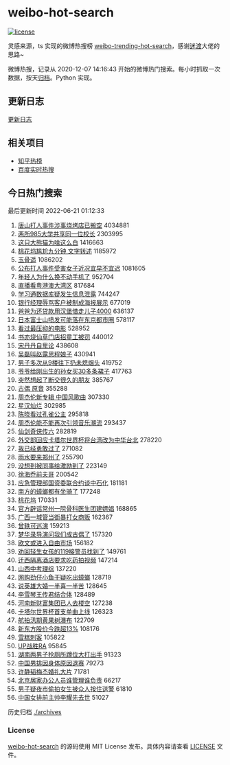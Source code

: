 # weibo-hot-search

[![license](https://img.shields.io/github/license/Arrackisarookie/weibo-hot-search)](https://github.com/Arrackisarookie/weibo-hot-search/blob/master/LICENSE)

灵感来源，ts 实现的微博热搜榜 [weibo-trending-hot-search](https://github.com/justjavac/weibo-trending-hot-search)，感谢[迷渡](https://github.com/justjavac)大佬的思路~

微博热搜，记录从 2020-12-07 14:16:43 开始的微博热门搜索。每小时抓取一次数据，按天[归档](./archives)。Python 实现。

## 更新日志
[更新日志](./UPDATE.md)

## 相关项目
+ [知乎热榜](https://github.com/Arrackisarookie/zhihu-top-search)
+ [百度实时热搜](https://github.com/Arrackisarookie/baidu-hot-search)

## 今日热门搜索

<!-- Rank Begin -->

最后更新时间 2022-06-21 01:12:33

1. [唐山打人事件涉事烧烤店已搬空](https://s.weibo.com/weibo?q=%23%E5%94%90%E5%B1%B1%E6%89%93%E4%BA%BA%E4%BA%8B%E4%BB%B6%E6%B6%89%E4%BA%8B%E7%83%A7%E7%83%A4%E5%BA%97%E5%B7%B2%E6%90%AC%E7%A9%BA%23&Refer=top) 4034881
1. [两所985大学共享同一位校长](https://s.weibo.com/weibo?q=%23%E4%B8%A4%E6%89%80985%E5%A4%A7%E5%AD%A6%E5%85%B1%E4%BA%AB%E5%90%8C%E4%B8%80%E4%BD%8D%E6%A0%A1%E9%95%BF%23&Refer=top) 2303995
1. [这只大熊猫为啥这么白](https://s.weibo.com/weibo?q=%23%E8%BF%99%E5%8F%AA%E5%A4%A7%E7%86%8A%E7%8C%AB%E4%B8%BA%E5%95%A5%E8%BF%99%E4%B9%88%E7%99%BD%23&Refer=top) 1416663
1. [桃花坞尴尬九分钟 文字转述](https://s.weibo.com/weibo?q=%E6%A1%83%E8%8A%B1%E5%9D%9E%E5%B0%B4%E5%B0%AC%E4%B9%9D%E5%88%86%E9%92%9F%20%E6%96%87%E5%AD%97%E8%BD%AC%E8%BF%B0&Refer=top) 1185972
1. [玉骨遥](https://s.weibo.com/weibo?q=%E7%8E%89%E9%AA%A8%E9%81%A5&Refer=top) 1086202
1. [公布打人事件受害女子近况宜早不宜迟](https://s.weibo.com/weibo?q=%23%E5%85%AC%E5%B8%83%E6%89%93%E4%BA%BA%E4%BA%8B%E4%BB%B6%E5%8F%97%E5%AE%B3%E5%A5%B3%E5%AD%90%E8%BF%91%E5%86%B5%E5%AE%9C%E6%97%A9%E4%B8%8D%E5%AE%9C%E8%BF%9F%23&Refer=top) 1081605
1. [年轻人为什么换不动手机了](https://s.weibo.com/weibo?q=%23%E5%B9%B4%E8%BD%BB%E4%BA%BA%E4%B8%BA%E4%BB%80%E4%B9%88%E6%8D%A2%E4%B8%8D%E5%8A%A8%E6%89%8B%E6%9C%BA%E4%BA%86%23&Refer=top) 952704
1. [直播看粤港澳大湾区](https://s.weibo.com/weibo?q=%23%E7%9B%B4%E6%92%AD%E7%9C%8B%E7%B2%A4%E6%B8%AF%E6%BE%B3%E5%A4%A7%E6%B9%BE%E5%8C%BA%23&Refer=top) 817684
1. [学习通数据库疑发生信息泄露](https://s.weibo.com/weibo?q=%23%E5%AD%A6%E4%B9%A0%E9%80%9A%E6%95%B0%E6%8D%AE%E5%BA%93%E7%96%91%E5%8F%91%E7%94%9F%E4%BF%A1%E6%81%AF%E6%B3%84%E9%9C%B2%23&Refer=top) 744247
1. [银行经理辱骂客户被制成海报展示](https://s.weibo.com/weibo?q=%23%E9%93%B6%E8%A1%8C%E7%BB%8F%E7%90%86%E8%BE%B1%E9%AA%82%E5%AE%A2%E6%88%B7%E8%A2%AB%E5%88%B6%E6%88%90%E6%B5%B7%E6%8A%A5%E5%B1%95%E7%A4%BA%23&Refer=top) 677019
1. [爸爸为还贷款用汉堡借走儿子4000](https://s.weibo.com/weibo?q=%23%E7%88%B8%E7%88%B8%E4%B8%BA%E8%BF%98%E8%B4%B7%E6%AC%BE%E7%94%A8%E6%B1%89%E5%A0%A1%E5%80%9F%E8%B5%B0%E5%84%BF%E5%AD%904000%23&Refer=top) 636137
1. [日本富士山喷发可能落在东京都市圈](https://s.weibo.com/weibo?q=%23%E6%97%A5%E6%9C%AC%E5%AF%8C%E5%A3%AB%E5%B1%B1%E5%96%B7%E5%8F%91%E5%8F%AF%E8%83%BD%E8%90%BD%E5%9C%A8%E4%B8%9C%E4%BA%AC%E9%83%BD%E5%B8%82%E5%9C%88%23&Refer=top) 578117
1. [看过最压抑的电影](https://s.weibo.com/weibo?q=%23%E7%9C%8B%E8%BF%87%E6%9C%80%E5%8E%8B%E6%8A%91%E7%9A%84%E7%94%B5%E5%BD%B1%23&Refer=top) 528952
1. [书亦烧仙草门店招童工被罚](https://s.weibo.com/weibo?q=%23%E4%B9%A6%E4%BA%A6%E7%83%A7%E4%BB%99%E8%8D%89%E9%97%A8%E5%BA%97%E6%8B%9B%E7%AB%A5%E5%B7%A5%E8%A2%AB%E7%BD%9A%23&Refer=top) 440012
1. [宋丹丹自卑论](https://s.weibo.com/weibo?q=%23%E5%AE%8B%E4%B8%B9%E4%B8%B9%E8%87%AA%E5%8D%91%E8%AE%BA%23&Refer=top) 438608
1. [吴磊叫赵露思程娘子](https://s.weibo.com/weibo?q=%23%E5%90%B4%E7%A3%8A%E5%8F%AB%E8%B5%B5%E9%9C%B2%E6%80%9D%E7%A8%8B%E5%A8%98%E5%AD%90%23&Refer=top) 430941
1. [男子多次从9楼往下扔未熄烟头](https://s.weibo.com/weibo?q=%23%E7%94%B7%E5%AD%90%E5%A4%9A%E6%AC%A1%E4%BB%8E9%E6%A5%BC%E5%BE%80%E4%B8%8B%E6%89%94%E6%9C%AA%E7%86%84%E7%83%9F%E5%A4%B4%23&Refer=top) 419752
1. [爷爷给刚出生的孙女买30多条裙子](https://s.weibo.com/weibo?q=%23%E7%88%B7%E7%88%B7%E7%BB%99%E5%88%9A%E5%87%BA%E7%94%9F%E7%9A%84%E5%AD%99%E5%A5%B3%E4%B9%B030%E5%A4%9A%E6%9D%A1%E8%A3%99%E5%AD%90%23&Refer=top) 417763
1. [突然想起了断交很久的朋友](https://s.weibo.com/weibo?q=%23%E7%AA%81%E7%84%B6%E6%83%B3%E8%B5%B7%E4%BA%86%E6%96%AD%E4%BA%A4%E5%BE%88%E4%B9%85%E7%9A%84%E6%9C%8B%E5%8F%8B%23&Refer=top) 385767
1. [古偶 原音](https://s.weibo.com/weibo?q=%E5%8F%A4%E5%81%B6%20%E5%8E%9F%E9%9F%B3&Refer=top) 355288
1. [周杰伦新专辑 中国风歌曲](https://s.weibo.com/weibo?q=%E5%91%A8%E6%9D%B0%E4%BC%A6%E6%96%B0%E4%B8%93%E8%BE%91%20%E4%B8%AD%E5%9B%BD%E9%A3%8E%E6%AD%8C%E6%9B%B2&Refer=top) 307330
1. [星汉灿烂](https://s.weibo.com/weibo?q=%E6%98%9F%E6%B1%89%E7%81%BF%E7%83%82&Refer=top) 302985
1. [陈晓看过孔雀公主](https://s.weibo.com/weibo?q=%23%E9%99%88%E6%99%93%E7%9C%8B%E8%BF%87%E5%AD%94%E9%9B%80%E5%85%AC%E4%B8%BB%23&Refer=top) 295818
1. [周杰伦能不能再次引领音乐潮流](https://s.weibo.com/weibo?q=%23%E5%91%A8%E6%9D%B0%E4%BC%A6%E8%83%BD%E4%B8%8D%E8%83%BD%E5%86%8D%E6%AC%A1%E5%BC%95%E9%A2%86%E9%9F%B3%E4%B9%90%E6%BD%AE%E6%B5%81%23&Refer=top) 293437
1. [仙剑奇侠传六](https://s.weibo.com/weibo?q=%E4%BB%99%E5%89%91%E5%A5%87%E4%BE%A0%E4%BC%A0%E5%85%AD&Refer=top) 282819
1. [外交部回应卡塔尔世界杯将台湾改为中华台北](https://s.weibo.com/weibo?q=%23%E5%A4%96%E4%BA%A4%E9%83%A8%E5%9B%9E%E5%BA%94%E5%8D%A1%E5%A1%94%E5%B0%94%E4%B8%96%E7%95%8C%E6%9D%AF%E5%B0%86%E5%8F%B0%E6%B9%BE%E6%94%B9%E4%B8%BA%E4%B8%AD%E5%8D%8E%E5%8F%B0%E5%8C%97%23&Refer=top) 278220
1. [我已经勇敢过了](https://s.weibo.com/weibo?q=%23%E6%88%91%E5%B7%B2%E7%BB%8F%E5%8B%87%E6%95%A2%E8%BF%87%E4%BA%86%23&Refer=top) 271082
1. [雨水要来郑州了](https://s.weibo.com/weibo?q=%23%E9%9B%A8%E6%B0%B4%E8%A6%81%E6%9D%A5%E9%83%91%E5%B7%9E%E4%BA%86%23&Refer=top) 255790
1. [没想到被同事给激励到了](https://s.weibo.com/weibo?q=%23%E6%B2%A1%E6%83%B3%E5%88%B0%E8%A2%AB%E5%90%8C%E4%BA%8B%E7%BB%99%E6%BF%80%E5%8A%B1%E5%88%B0%E4%BA%86%23&Refer=top) 223149
1. [徐海乔前夫哥](https://s.weibo.com/weibo?q=%E5%BE%90%E6%B5%B7%E4%B9%94%E5%89%8D%E5%A4%AB%E5%93%A5&Refer=top) 200542
1. [应急管理部国资委联合约谈中石化](https://s.weibo.com/weibo?q=%23%E5%BA%94%E6%80%A5%E7%AE%A1%E7%90%86%E9%83%A8%E5%9B%BD%E8%B5%84%E5%A7%94%E8%81%94%E5%90%88%E7%BA%A6%E8%B0%88%E4%B8%AD%E7%9F%B3%E5%8C%96%23&Refer=top) 181181
1. [南方的蟑螂都有坐骑了](https://s.weibo.com/weibo?q=%23%E5%8D%97%E6%96%B9%E7%9A%84%E8%9F%91%E8%9E%82%E9%83%BD%E6%9C%89%E5%9D%90%E9%AA%91%E4%BA%86%23&Refer=top) 177248
1. [桃花坞](https://s.weibo.com/weibo?q=%E6%A1%83%E8%8A%B1%E5%9D%9E&Refer=top) 170331
1. [官方辟谣常州一院骨科医生团建嫖娼](https://s.weibo.com/weibo?q=%23%E5%AE%98%E6%96%B9%E8%BE%9F%E8%B0%A3%E5%B8%B8%E5%B7%9E%E4%B8%80%E9%99%A2%E9%AA%A8%E7%A7%91%E5%8C%BB%E7%94%9F%E5%9B%A2%E5%BB%BA%E5%AB%96%E5%A8%BC%23&Refer=top) 168865
1. [广西一城管当街暴打女商贩](https://s.weibo.com/weibo?q=%23%E5%B9%BF%E8%A5%BF%E4%B8%80%E5%9F%8E%E7%AE%A1%E5%BD%93%E8%A1%97%E6%9A%B4%E6%89%93%E5%A5%B3%E5%95%86%E8%B4%A9%23&Refer=top) 162367
1. [曾轶可巡演](https://s.weibo.com/weibo?q=%E6%9B%BE%E8%BD%B6%E5%8F%AF%E5%B7%A1%E6%BC%94&Refer=top) 159213
1. [梦华录导演问我们成古偶了](https://s.weibo.com/weibo?q=%23%E6%A2%A6%E5%8D%8E%E5%BD%95%E5%AF%BC%E6%BC%94%E9%97%AE%E6%88%91%E4%BB%AC%E6%88%90%E5%8F%A4%E5%81%B6%E4%BA%86%23&Refer=top) 157320
1. [欧文或进入自由市场](https://s.weibo.com/weibo?q=%23%E6%AC%A7%E6%96%87%E6%88%96%E8%BF%9B%E5%85%A5%E8%87%AA%E7%94%B1%E5%B8%82%E5%9C%BA%23&Refer=top) 156182
1. [劝回轻生女孩的119接警员找到了](https://s.weibo.com/weibo?q=%23%E5%8A%9D%E5%9B%9E%E8%BD%BB%E7%94%9F%E5%A5%B3%E5%AD%A9%E7%9A%84119%E6%8E%A5%E8%AD%A6%E5%91%98%E6%89%BE%E5%88%B0%E4%BA%86%23&Refer=top) 149761
1. [迁西隔离酒店要求吃药拍视频](https://s.weibo.com/weibo?q=%23%E8%BF%81%E8%A5%BF%E9%9A%94%E7%A6%BB%E9%85%92%E5%BA%97%E8%A6%81%E6%B1%82%E5%90%83%E8%8D%AF%E6%8B%8D%E8%A7%86%E9%A2%91%23&Refer=top) 147214
1. [山西中考理综](https://s.weibo.com/weibo?q=%E5%B1%B1%E8%A5%BF%E4%B8%AD%E8%80%83%E7%90%86%E7%BB%BC&Refer=top) 137220
1. [网购劲仔小鱼干疑吃出蟑螂](https://s.weibo.com/weibo?q=%23%E7%BD%91%E8%B4%AD%E5%8A%B2%E4%BB%94%E5%B0%8F%E9%B1%BC%E5%B9%B2%E7%96%91%E5%90%83%E5%87%BA%E8%9F%91%E8%9E%82%23&Refer=top) 128719
1. [说英雄大婚一半喜一半苦](https://s.weibo.com/weibo?q=%23%E8%AF%B4%E8%8B%B1%E9%9B%84%E5%A4%A7%E5%A9%9A%E4%B8%80%E5%8D%8A%E5%96%9C%E4%B8%80%E5%8D%8A%E8%8B%A6%23&Refer=top) 128645
1. [李雪琴王传君结合体](https://s.weibo.com/weibo?q=%23%E6%9D%8E%E9%9B%AA%E7%90%B4%E7%8E%8B%E4%BC%A0%E5%90%9B%E7%BB%93%E5%90%88%E4%BD%93%23&Refer=top) 128489
1. [河南新财富集团已人去楼空](https://s.weibo.com/weibo?q=%23%E6%B2%B3%E5%8D%97%E6%96%B0%E8%B4%A2%E5%AF%8C%E9%9B%86%E5%9B%A2%E5%B7%B2%E4%BA%BA%E5%8E%BB%E6%A5%BC%E7%A9%BA%23&Refer=top) 127238
1. [卡塔尔世界杯首支单曲上线](https://s.weibo.com/weibo?q=%23%E5%8D%A1%E5%A1%94%E5%B0%94%E4%B8%96%E7%95%8C%E6%9D%AF%E9%A6%96%E6%94%AF%E5%8D%95%E6%9B%B2%E4%B8%8A%E7%BA%BF%23&Refer=top) 126323
1. [航拍汛期黄果树瀑布](https://s.weibo.com/weibo?q=%23%E8%88%AA%E6%8B%8D%E6%B1%9B%E6%9C%9F%E9%BB%84%E6%9E%9C%E6%A0%91%E7%80%91%E5%B8%83%23&Refer=top) 122709
1. [新东方股价今跌超13%](https://s.weibo.com/weibo?q=%23%E6%96%B0%E4%B8%9C%E6%96%B9%E8%82%A1%E4%BB%B7%E4%BB%8A%E8%B7%8C%E8%B6%8513%25%23&Refer=top) 108176
1. [雪糕刺客](https://s.weibo.com/weibo?q=%E9%9B%AA%E7%B3%95%E5%88%BA%E5%AE%A2&Refer=top) 105822
1. [UP战胜RA](https://s.weibo.com/weibo?q=UP%E6%88%98%E8%83%9CRA&Refer=top) 95845
1. [湖南两男子抢厕所蹲位大打出手](https://s.weibo.com/weibo?q=%23%E6%B9%96%E5%8D%97%E4%B8%A4%E7%94%B7%E5%AD%90%E6%8A%A2%E5%8E%95%E6%89%80%E8%B9%B2%E4%BD%8D%E5%A4%A7%E6%89%93%E5%87%BA%E6%89%8B%23&Refer=top) 91323
1. [中国男排因身体原因退赛](https://s.weibo.com/weibo?q=%23%E4%B8%AD%E5%9B%BD%E7%94%B7%E6%8E%92%E5%9B%A0%E8%BA%AB%E4%BD%93%E5%8E%9F%E5%9B%A0%E9%80%80%E8%B5%9B%23&Refer=top) 79273
1. [许静韬梅杰婚礼大片](https://s.weibo.com/weibo?q=%23%E8%AE%B8%E9%9D%99%E9%9F%AC%E6%A2%85%E6%9D%B0%E5%A9%9A%E7%A4%BC%E5%A4%A7%E7%89%87%23&Refer=top) 71781
1. [北京居家办公人员谁管理谁负责](https://s.weibo.com/weibo?q=%23%E5%8C%97%E4%BA%AC%E5%B1%85%E5%AE%B6%E5%8A%9E%E5%85%AC%E4%BA%BA%E5%91%98%E8%B0%81%E7%AE%A1%E7%90%86%E8%B0%81%E8%B4%9F%E8%B4%A3%23&Refer=top) 66217
1. [男子疑夜市偷拍女生被众人按住送警](https://s.weibo.com/weibo?q=%23%E7%94%B7%E5%AD%90%E7%96%91%E5%A4%9C%E5%B8%82%E5%81%B7%E6%8B%8D%E5%A5%B3%E7%94%9F%E8%A2%AB%E4%BC%97%E4%BA%BA%E6%8C%89%E4%BD%8F%E9%80%81%E8%AD%A6%23&Refer=top) 61810
1. [中国女排前主帅李耀先去世](https://s.weibo.com/weibo?q=%23%E4%B8%AD%E5%9B%BD%E5%A5%B3%E6%8E%92%E5%89%8D%E4%B8%BB%E5%B8%85%E6%9D%8E%E8%80%80%E5%85%88%E5%8E%BB%E4%B8%96%23&Refer=top) 51027
<!-- Rank End -->

历史归档 [./archives](./archives)

### License

[weibo-hot-search](https://github.com/Arrackisarookie/weibo-hot-search) 的源码使用 MIT License 发布。具体内容请查看 [LICENSE](./LICENSE) 文件。
